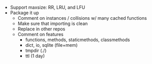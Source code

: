 - Support maxsize: RR, LRU, and LFU
- Package it up
  - Comment on instances / collisions w/ many cached functions
  - Make sure that importing is clean
  - Replace in other repos
  - Comment on features
    - functions, methods, staticmethods, classmethods
    - dict, io, sqlite (file+mem)
    - tmpdir (./)
    - ttl (1 day)
